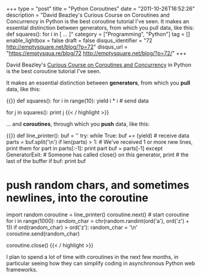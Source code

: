 +++
type = "post"
title = "Python Coroutines"
date = "2011-10-26T16:52:26"
description = "David Beazley's Curious Course on Coroutines and Concurrency in Python is the best coroutine tutorial I've seen. It makes an essential distinction between generators, from which you pull data, like this: def squares(): for i in [ ... ]"
category = ["Programming", "Python"]
tag = []
enable_lightbox = false
draft = false
disqus_identifier = "72 http://emptysquare.net/blog/?p=72"
disqus_url = "https://emptysqua.re/blog/72 http://emptysquare.net/blog/?p=72/"
+++

<p>David Beazley's <a href="http://www.dabeaz.com/coroutines/index.html">Curious Course on Coroutines and
Concurrency</a> in Python is
the best coroutine tutorial I've seen.</p>
<p>It makes an essential distinction between <strong>generators</strong>, from which you <strong>pull</strong> data, like this:</p>

{{<highlight python3>}}
def squares():
  for i in range(10):
    yield i * i # send data

for j in squares():
  print j
{{< / highlight >}}

<p>... and <strong>coroutines</strong>, through which you <strong>push</strong> data, like this:</p>

{{<highlight python3>}}
def line_printer():
  buf = ''
  try:
    while True:
      buf += (yield) # receive data
      parts = buf.split('\n')
      if len(parts) > 1:
        # We've received 1 or more new lines, print them
        for part in parts[:-1]: print part
        buf = parts[-1]
  except GeneratorExit:
    # Someone has called close() on this generator, print
    # the last of the buffer
    if buf: print buf

# push random chars, and sometimes newlines, into the coroutine
import random
coroutine = line_printer()
coroutine.next() # start coroutine
for i in range(1000):
  random_char = chr(random.randint(ord('a'), ord('z') + 1))
  if ord(random_char) > ord('z'):
    random_char = '\n'
  coroutine.send(random_char)

coroutine.close()
{{< / highlight >}}

<p>I plan to spend a lot of time with coroutines in the next few months, in particular seeing how they can simplify coding in asynchronous Python web frameworks.</p>
